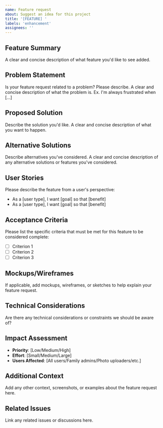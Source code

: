 ```yaml
---
name: Feature request
about: Suggest an idea for this project
title: '[FEATURE] '
labels: 'enhancement'
assignees: ''
---
```


## Feature Summary
A clear and concise description of what feature you'd like to see added.

## Problem Statement
Is your feature request related to a problem? Please describe.
A clear and concise description of what the problem is. Ex. I'm always frustrated when [...]

## Proposed Solution
Describe the solution you'd like.
A clear and concise description of what you want to happen.

## Alternative Solutions
Describe alternatives you've considered.
A clear and concise description of any alternative solutions or features you've considered.

## User Stories
Please describe the feature from a user's perspective:
- As a [user type], I want [goal] so that [benefit]
- As a [user type], I want [goal] so that [benefit]

## Acceptance Criteria
Please list the specific criteria that must be met for this feature to be considered complete:
- [ ] Criterion 1
- [ ] Criterion 2
- [ ] Criterion 3

## Mockups/Wireframes
If applicable, add mockups, wireframes, or sketches to help explain your feature request.

## Technical Considerations
Are there any technical considerations or constraints we should be aware of?

## Impact Assessment
- **Priority**: [Low/Medium/High]
- **Effort**: [Small/Medium/Large]
- **Users Affected**: [All users/Family admins/Photo uploaders/etc.]

## Additional Context
Add any other context, screenshots, or examples about the feature request here.

## Related Issues
Link any related issues or discussions here.